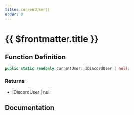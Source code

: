 ```yaml
---
title: currentUser()
order: 0
---
```


# {{ $frontmatter.title }}

## Function Definition

```ts
public static readonly currentUser: IDiscordUser | null;
```

### Returns

* IDiscordUser | null

## Documentation

<!--@include: ./parts/currentUser.md-->
